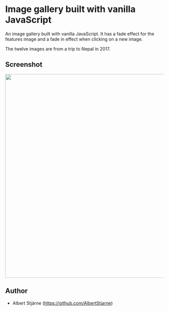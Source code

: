 # Image gallery built with vanilla JavaScript

An image gallery built with vanilla JavaScript. It has a fade effect for the features image and a fade in effect when clicking on a new image.

The twelve images are from a trip to Nepal in 2017.



## Screenshot


<img src="desktop.gif" width=650>



## Author
* Albert Stjärne (https://github.com/AlbertStjarne)